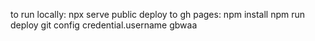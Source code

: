 to run locally: npx serve public
deploy to gh pages:
npm install
npm run deploy
git config credential.username gbwaa

